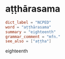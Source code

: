 # aṭṭhārasama

``` toml
dict_label = "NCPED"
word = "aṭṭhārasama"
summary = "eighteenth"
grammar_comment = "mfn."
see_also = ["aṭṭha"]
```

eighteenth

